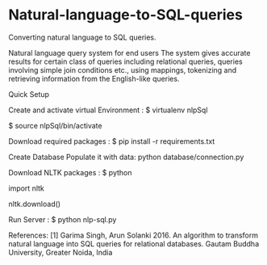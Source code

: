 # Natural-language-to-SQL-queries
Converting natural language to SQL queries.

Natural language query system for end users The system gives accurate results for certain class of queries including relational queries, queries involving simple join conditions etc., using mappings, tokenizing and retrieving information from the English-like queries.

Quick Setup

Create and activate virtual Environment : $ virtualenv nlpSql

$ source nlpSql/bin/activate

Download required packages : $ pip install -r requirements.txt

Create Database
Populate it with data: python database/connection.py

Download NLTK packages : $ python

import nltk

nltk.download()

Run Server : $ python nlp-sql.py

References: [1] Garima Singh, Arun Solanki 2016. An algorithm to transform natural language into SQL queries for relational databases. Gautam Buddha University, Greater Noida, India
